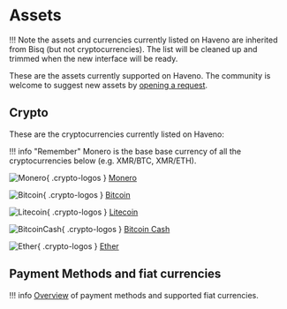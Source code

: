 # Assets

!!! Note
    the assets and currencies currently listed on Haveno are inherited from Bisq (but not cryptocurrencies). The list will be cleaned up and trimmed when the new interface will be ready.

These are the assets currently supported on Haveno. The community is welcome to suggest new assets by [opening a request](https://github.com/haveno-dex/listing).


## Crypto

These are the cryptocurrencies currently listed on Haveno:

!!! info "Remember"
    Monero is the base base currency of all the cryptocurrencies below (e.g. XMR/BTC, XMR/ETH).

![Monero](../resources/img/crypto/monero.svg){ .crypto-logos } [Monero](https://getmonero.org)

![Bitcoin](../resources/img/crypto/bitcoin.svg){ .crypto-logos } [Bitcoin](https://bitcoin.org)

![Litecoin](../resources/img/crypto/litecoin.svg){ .crypto-logos } [Litecoin](https://litecoin.org)

![BitcoinCash](../resources/img/crypto/bitcoincash.svg){ .crypto-logos } [Bitcoin Cash](https://bitcoincash.org)

![Ether](../resources/img/crypto/ether.svg){ .crypto-logos } [Ether](https://ethereum.org)


## Payment Methods and fiat currencies

!!! info
    [Overview](payment-methods/A_all-methods.md) of payment methods and supported fiat currencies.
